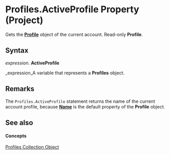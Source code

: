 
# Profiles.ActiveProfile Property (Project)

Gets the  **[Profile](92ae9d1a-ea4d-1814-1655-f0798f4b18d0.md)** object of the current account. Read-only **Profile**.


## Syntax

 _expression_. **ActiveProfile**

 _expression_A variable that represents a  **Profiles** object.


## Remarks

The  `Profiles.ActiveProfile` statement returns the name of the current account profile, because **[Name](98e1ca12-ecaa-aaae-de48-352301c28e50.md)** is the default property of the **Profile** object.


## See also


#### Concepts


 [Profiles Collection Object](0e25c828-6482-4d68-f482-ae72c919f338.md)
